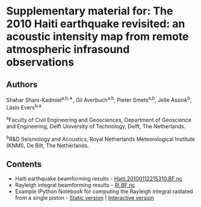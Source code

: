 Supplementary material for: The 2010 Haiti earthquake revisited: an acoustic intensity map from remote atmospheric infrasound observations
===

Authors
-------
Shahar Shani-Kadmiel<sup>a,b,∗</sup>, Gil Averbuch<sup>a,b</sup>, Pieter Smets<sup>a,b</sup>, Jelle Assink<sup>b</sup>, Läslo Evers<sup>b,a</sup>

<sup>a</sup>Faculty of Civil Engineering and Geosciences, Department of Geoscience and Engineering, Delft University of Technology, Delft, The Netherlands.

<sup>b</sup>R&D Seismology and Acoustics, Royal Netherlands Meteorological Institute (KNMI), De Bilt, The Netherlands.

Contents
--------

- Haiti earthquake beamforming results - [Haiti.20100112215310.BF.nc](https://github.com/shaharkadmiel/haiti-epsl/raw/master/Haiti.20100112215310.BF.nc)
- Rayleigh integral beamforming results - [RI.BF.nc](https://github.com/shaharkadmiel/haiti-epsl/raw/master/RI.BF.nc)
- Example IPython Notebook for computing the Rayleigh integral radiated from a single piston - [Static version](https://nbviewer.jupyter.org/github/shaharkadmiel/haiti-epsl/blob/master/RayleighIntegral.ipynb) | [Interactive version](https://mybinder.org/v2/gh/shaharkadmiel/haiti-epsl/master?filepath=RayleighIntegral.ipynb)
